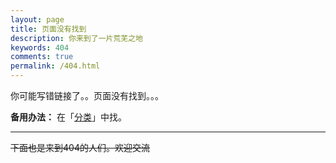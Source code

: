 ```yaml
---
layout: page
title: 页面没有找到
description: 你来到了一片荒芜之地
keywords: 404
comments: true
permalink: /404.html
---
```


你可能写错链接了。。页面没有找到。。。

**备用办法：** 在「[分类](/categories/)」中找。

---

~~下面也是来到404的人们。欢迎交流~~

